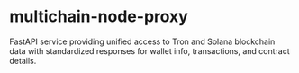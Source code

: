 # multichain-node-proxy
FastAPI service providing unified access to Tron and Solana blockchain data with standardized responses for wallet info, transactions, and contract details.
